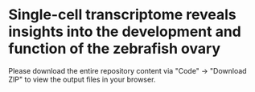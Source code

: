 # Single-cell transcriptome reveals insights into the development and function of the zebrafish ovary
Please download the entire repository content via "Code" -> "Download ZIP" to view the output files in your browser.
